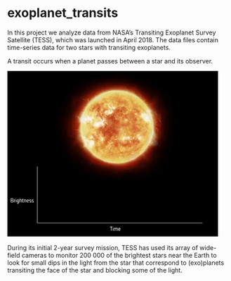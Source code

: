 # exoplanet_transits

In this project we analyze data from NASA’s Transiting Exoplanet Survey Satellite (TESS), 
which was launched in April 2018. The data files contain time-series data for two stars
with transiting exoplanets.

A transit occurs when a planet passes between a star and its observer.

![Alt text](Media/20191213_cheops-transit-method.gif)


During its initial 2-year survey mission, TESS has used its 
array of wide-field cameras to monitor 200 000 of the brightest stars near the Earth to look 
for small dips in the light from the star that correspond to (exo)planets transiting the face of 
the star and blocking some of the light.